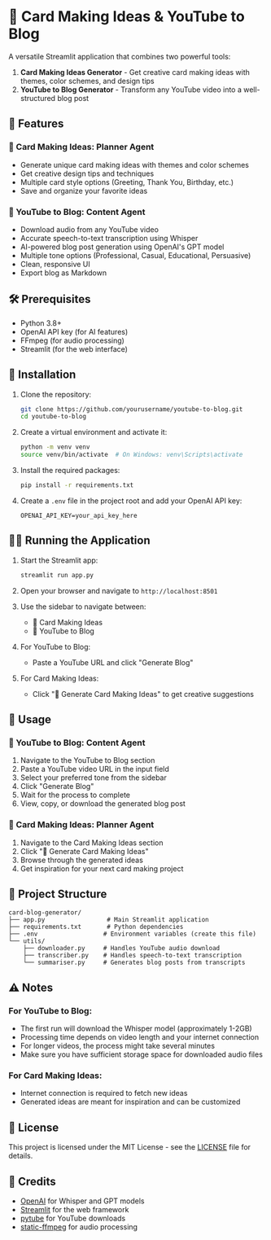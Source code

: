 # 🎨 Card Making Ideas & YouTube to Blog

A versatile Streamlit application that combines two powerful tools:
1. **Card Making Ideas Generator** - Get creative card making ideas with themes, color schemes, and design tips
2. **YouTube to Blog Generator** - Transform any YouTube video into a well-structured blog post

## 🚀 Features

### 🎨 Card Making Ideas: Planner Agent
- Generate unique card making ideas with themes and color schemes
- Get creative design tips and techniques
- Multiple card style options (Greeting, Thank You, Birthday, etc.)
- Save and organize your favorite ideas

### 🎥 YouTube to Blog: Content Agent
- Download audio from any YouTube video
- Accurate speech-to-text transcription using Whisper
- AI-powered blog post generation using OpenAI's GPT model
- Multiple tone options (Professional, Casual, Educational, Persuasive)
- Clean, responsive UI
- Export blog as Markdown

## 🛠️ Prerequisites

- Python 3.8+
- OpenAI API key (for AI features)
- FFmpeg (for audio processing)
- Streamlit (for the web interface)

## 🚀 Installation

1. Clone the repository:
   ```bash
   git clone https://github.com/yourusername/youtube-to-blog.git
   cd youtube-to-blog
   ```

2. Create a virtual environment and activate it:
   ```bash
   python -m venv venv
   source venv/bin/activate  # On Windows: venv\Scripts\activate
   ```

3. Install the required packages:
   ```bash
   pip install -r requirements.txt
   ```

4. Create a `.env` file in the project root and add your OpenAI API key:
   ```
   OPENAI_API_KEY=your_api_key_here
   ```

## 🏃‍♂️ Running the Application

1. Start the Streamlit app:
   ```bash
   streamlit run app.py
   ```

2. Open your browser and navigate to `http://localhost:8501`

3. Use the sidebar to navigate between:
   - 🎨 Card Making Ideas
   - 🎥 YouTube to Blog

4. For YouTube to Blog:
   - Paste a YouTube URL and click "Generate Blog"
   
5. For Card Making Ideas:
   - Click "🎲 Generate Card Making Ideas" to get creative suggestions

## 📝 Usage

### 🎥 YouTube to Blog: Content Agent
1. Navigate to the YouTube to Blog section
2. Paste a YouTube video URL in the input field
3. Select your preferred tone from the sidebar
4. Click "Generate Blog"
5. Wait for the process to complete
6. View, copy, or download the generated blog post

### 🎨 Card Making Ideas: Planner Agent
1. Navigate to the Card Making Ideas section
2. Click "🎲 Generate Card Making Ideas"
3. Browse through the generated ideas
4. Get inspiration for your next card making project

## 📂 Project Structure

```
card-blog-generator/
├── app.py                 # Main Streamlit application
├── requirements.txt       # Python dependencies
├── .env                  # Environment variables (create this file)
└── utils/
    ├── downloader.py     # Handles YouTube audio download
    ├── transcriber.py    # Handles speech-to-text transcription
    └── summariser.py     # Generates blog posts from transcripts
```

## ⚠️ Notes

### For YouTube to Blog:
- The first run will download the Whisper model (approximately 1-2GB)
- Processing time depends on video length and your internet connection
- For longer videos, the process might take several minutes
- Make sure you have sufficient storage space for downloaded audio files

### For Card Making Ideas:
- Internet connection is required to fetch new ideas
- Generated ideas are meant for inspiration and can be customized

## 📄 License

This project is licensed under the MIT License - see the [LICENSE](LICENSE) file for details.

## 🙏 Credits

- [OpenAI](https://openai.com/) for Whisper and GPT models
- [Streamlit](https://streamlit.io/) for the web framework
- [pytube](https://pytube.io/) for YouTube downloads
- [static-ffmpeg](https://github.com/kkroening/ffmpeg-python) for audio processing
